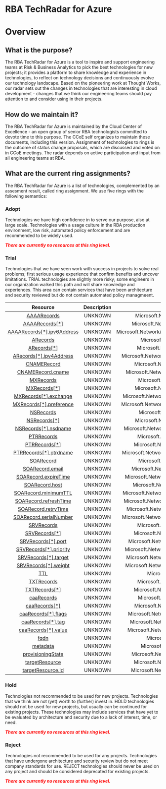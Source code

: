 
RBA TechRadar for Azure
=======================

# Overview

## What is the purpose?


The RBA TechRadar for Azure is a tool to inspire and support engineering teams at Risk & Business Analytics to pick the best technologies for new projects; it provides a platform to share knowledge and experience in technologies, to reflect on technology decisions and continuously evolve our technology landscape.  Based on the pioneering work at Thought Works, our radar sets out the changes in technologies that are interesting in cloud development - changes that we think our engineering teams should pay attention to and consider using in their projects.
## How do we maintain it?


The RBA TechRadar for Azure is maintained by the Cloud Center of Excellence - an open group of senior RBA technologists committed to devote time to this purpose.  The CCoE self organizes to maintain these documents, including this version.  Assignment of technologies to rings is the outcome of status change proposals, which are discussed and voted on in CCoE meetings.  The radar depends on active participation and input from all engineering teams at RBA.
## What are the current ring assignments?


The RBA TechRadar for Azure is a list of technologies, complemented by an assesment result, called ring assignment.  We use five rings with the following semantics:
### Adopt


Technologies we have high confidence in to serve our purpose, also at large scale.  Technologies with a usage culture in the RBA production environment, low risk, automated policy enforcement and are recommended to be widely used.  
  
***<font color="red"> There are currently no resources at this ring level. </font>***
### Trial


Technologies that we have seen work with success in projects to solve real problems;  first serious usage experience that confirm benefits and uncover limitations.  TRIAL technologies are slightly more risky; some engineers in our organization walked this path and will share knowledge and experiences.  This area can contain services that have been architecture and security reviewed but do not contain automated policy managmeent.  

|Resource|Description|Path|Status|
| :---: | :---: | :---: | :---: |
|[AAAARecords](https://github.com/openrba/python-azure-techradar/blob/master/Microsoft.Network/dnszones/A/AAAARecords)|UNKNOWN|Microsoft.Network/dnszones/A/AAAARecords|TRIAL|
|[AAAARecords[*]](https://github.com/openrba/python-azure-techradar/blob/master/Microsoft.Network/dnszones/A/AAAARecords[*])|UNKNOWN|Microsoft.Network/dnszones/A/AAAARecords[*]|TRIAL|
|[AAAARecords[*].ipv6Address](https://github.com/openrba/python-azure-techradar/blob/master/Microsoft.Network/dnszones/A/AAAARecords[*].ipv6Address)|UNKNOWN|Microsoft.Network/dnszones/A/AAAARecords[*].ipv6Address|TRIAL|
|[ARecords](https://github.com/openrba/python-azure-techradar/blob/master/Microsoft.Network/dnszones/A/ARecords)|UNKNOWN|Microsoft.Network/dnszones/A/ARecords|TRIAL|
|[ARecords[*]](https://github.com/openrba/python-azure-techradar/blob/master/Microsoft.Network/dnszones/A/ARecords[*])|UNKNOWN|Microsoft.Network/dnszones/A/ARecords[*]|TRIAL|
|[ARecords[*].ipv4Address](https://github.com/openrba/python-azure-techradar/blob/master/Microsoft.Network/dnszones/A/ARecords[*].ipv4Address)|UNKNOWN|Microsoft.Network/dnszones/A/ARecords[*].ipv4Address|TRIAL|
|[CNAMERecord](https://github.com/openrba/python-azure-techradar/blob/master/Microsoft.Network/dnszones/A/CNAMERecord)|UNKNOWN|Microsoft.Network/dnszones/A/CNAMERecord|TRIAL|
|[CNAMERecord.cname](https://github.com/openrba/python-azure-techradar/blob/master/Microsoft.Network/dnszones/A/CNAMERecord.cname)|UNKNOWN|Microsoft.Network/dnszones/A/CNAMERecord.cname|TRIAL|
|[MXRecords](https://github.com/openrba/python-azure-techradar/blob/master/Microsoft.Network/dnszones/A/MXRecords)|UNKNOWN|Microsoft.Network/dnszones/A/MXRecords|TRIAL|
|[MXRecords[*]](https://github.com/openrba/python-azure-techradar/blob/master/Microsoft.Network/dnszones/A/MXRecords[*])|UNKNOWN|Microsoft.Network/dnszones/A/MXRecords[*]|TRIAL|
|[MXRecords[*].exchange](https://github.com/openrba/python-azure-techradar/blob/master/Microsoft.Network/dnszones/A/MXRecords[*].exchange)|UNKNOWN|Microsoft.Network/dnszones/A/MXRecords[*].exchange|TRIAL|
|[MXRecords[*].preference](https://github.com/openrba/python-azure-techradar/blob/master/Microsoft.Network/dnszones/A/MXRecords[*].preference)|UNKNOWN|Microsoft.Network/dnszones/A/MXRecords[*].preference|TRIAL|
|[NSRecords](https://github.com/openrba/python-azure-techradar/blob/master/Microsoft.Network/dnszones/A/NSRecords)|UNKNOWN|Microsoft.Network/dnszones/A/NSRecords|TRIAL|
|[NSRecords[*]](https://github.com/openrba/python-azure-techradar/blob/master/Microsoft.Network/dnszones/A/NSRecords[*])|UNKNOWN|Microsoft.Network/dnszones/A/NSRecords[*]|TRIAL|
|[NSRecords[*].nsdname](https://github.com/openrba/python-azure-techradar/blob/master/Microsoft.Network/dnszones/A/NSRecords[*].nsdname)|UNKNOWN|Microsoft.Network/dnszones/A/NSRecords[*].nsdname|TRIAL|
|[PTRRecords](https://github.com/openrba/python-azure-techradar/blob/master/Microsoft.Network/dnszones/A/PTRRecords)|UNKNOWN|Microsoft.Network/dnszones/A/PTRRecords|TRIAL|
|[PTRRecords[*]](https://github.com/openrba/python-azure-techradar/blob/master/Microsoft.Network/dnszones/A/PTRRecords[*])|UNKNOWN|Microsoft.Network/dnszones/A/PTRRecords[*]|TRIAL|
|[PTRRecords[*].ptrdname](https://github.com/openrba/python-azure-techradar/blob/master/Microsoft.Network/dnszones/A/PTRRecords[*].ptrdname)|UNKNOWN|Microsoft.Network/dnszones/A/PTRRecords[*].ptrdname|TRIAL|
|[SOARecord](https://github.com/openrba/python-azure-techradar/blob/master/Microsoft.Network/dnszones/A/SOARecord)|UNKNOWN|Microsoft.Network/dnszones/A/SOARecord|TRIAL|
|[SOARecord.email](https://github.com/openrba/python-azure-techradar/blob/master/Microsoft.Network/dnszones/A/SOARecord.email)|UNKNOWN|Microsoft.Network/dnszones/A/SOARecord.email|TRIAL|
|[SOARecord.expireTime](https://github.com/openrba/python-azure-techradar/blob/master/Microsoft.Network/dnszones/A/SOARecord.expireTime)|UNKNOWN|Microsoft.Network/dnszones/A/SOARecord.expireTime|TRIAL|
|[SOARecord.host](https://github.com/openrba/python-azure-techradar/blob/master/Microsoft.Network/dnszones/A/SOARecord.host)|UNKNOWN|Microsoft.Network/dnszones/A/SOARecord.host|TRIAL|
|[SOARecord.minimumTTL](https://github.com/openrba/python-azure-techradar/blob/master/Microsoft.Network/dnszones/A/SOARecord.minimumTTL)|UNKNOWN|Microsoft.Network/dnszones/A/SOARecord.minimumTTL|TRIAL|
|[SOARecord.refreshTime](https://github.com/openrba/python-azure-techradar/blob/master/Microsoft.Network/dnszones/A/SOARecord.refreshTime)|UNKNOWN|Microsoft.Network/dnszones/A/SOARecord.refreshTime|TRIAL|
|[SOARecord.retryTime](https://github.com/openrba/python-azure-techradar/blob/master/Microsoft.Network/dnszones/A/SOARecord.retryTime)|UNKNOWN|Microsoft.Network/dnszones/A/SOARecord.retryTime|TRIAL|
|[SOARecord.serialNumber](https://github.com/openrba/python-azure-techradar/blob/master/Microsoft.Network/dnszones/A/SOARecord.serialNumber)|UNKNOWN|Microsoft.Network/dnszones/A/SOARecord.serialNumber|TRIAL|
|[SRVRecords](https://github.com/openrba/python-azure-techradar/blob/master/Microsoft.Network/dnszones/A/SRVRecords)|UNKNOWN|Microsoft.Network/dnszones/A/SRVRecords|TRIAL|
|[SRVRecords[*]](https://github.com/openrba/python-azure-techradar/blob/master/Microsoft.Network/dnszones/A/SRVRecords[*])|UNKNOWN|Microsoft.Network/dnszones/A/SRVRecords[*]|TRIAL|
|[SRVRecords[*].port](https://github.com/openrba/python-azure-techradar/blob/master/Microsoft.Network/dnszones/A/SRVRecords[*].port)|UNKNOWN|Microsoft.Network/dnszones/A/SRVRecords[*].port|TRIAL|
|[SRVRecords[*].priority](https://github.com/openrba/python-azure-techradar/blob/master/Microsoft.Network/dnszones/A/SRVRecords[*].priority)|UNKNOWN|Microsoft.Network/dnszones/A/SRVRecords[*].priority|TRIAL|
|[SRVRecords[*].target](https://github.com/openrba/python-azure-techradar/blob/master/Microsoft.Network/dnszones/A/SRVRecords[*].target)|UNKNOWN|Microsoft.Network/dnszones/A/SRVRecords[*].target|TRIAL|
|[SRVRecords[*].weight](https://github.com/openrba/python-azure-techradar/blob/master/Microsoft.Network/dnszones/A/SRVRecords[*].weight)|UNKNOWN|Microsoft.Network/dnszones/A/SRVRecords[*].weight|TRIAL|
|[TTL](https://github.com/openrba/python-azure-techradar/blob/master/Microsoft.Network/dnszones/A/TTL)|UNKNOWN|Microsoft.Network/dnszones/A/TTL|TRIAL|
|[TXTRecords](https://github.com/openrba/python-azure-techradar/blob/master/Microsoft.Network/dnszones/A/TXTRecords)|UNKNOWN|Microsoft.Network/dnszones/A/TXTRecords|TRIAL|
|[TXTRecords[*]](https://github.com/openrba/python-azure-techradar/blob/master/Microsoft.Network/dnszones/A/TXTRecords[*])|UNKNOWN|Microsoft.Network/dnszones/A/TXTRecords[*]|TRIAL|
|[caaRecords](https://github.com/openrba/python-azure-techradar/blob/master/Microsoft.Network/dnszones/A/caaRecords)|UNKNOWN|Microsoft.Network/dnszones/A/caaRecords|TRIAL|
|[caaRecords[*]](https://github.com/openrba/python-azure-techradar/blob/master/Microsoft.Network/dnszones/A/caaRecords[*])|UNKNOWN|Microsoft.Network/dnszones/A/caaRecords[*]|TRIAL|
|[caaRecords[*].flags](https://github.com/openrba/python-azure-techradar/blob/master/Microsoft.Network/dnszones/A/caaRecords[*].flags)|UNKNOWN|Microsoft.Network/dnszones/A/caaRecords[*].flags|TRIAL|
|[caaRecords[*].tag](https://github.com/openrba/python-azure-techradar/blob/master/Microsoft.Network/dnszones/A/caaRecords[*].tag)|UNKNOWN|Microsoft.Network/dnszones/A/caaRecords[*].tag|TRIAL|
|[caaRecords[*].value](https://github.com/openrba/python-azure-techradar/blob/master/Microsoft.Network/dnszones/A/caaRecords[*].value)|UNKNOWN|Microsoft.Network/dnszones/A/caaRecords[*].value|TRIAL|
|[fqdn](https://github.com/openrba/python-azure-techradar/blob/master/Microsoft.Network/dnszones/A/fqdn)|UNKNOWN|Microsoft.Network/dnszones/A/fqdn|TRIAL|
|[metadata](https://github.com/openrba/python-azure-techradar/blob/master/Microsoft.Network/dnszones/A/metadata)|UNKNOWN|Microsoft.Network/dnszones/A/metadata|TRIAL|
|[provisioningState](https://github.com/openrba/python-azure-techradar/blob/master/Microsoft.Network/dnszones/A/provisioningState)|UNKNOWN|Microsoft.Network/dnszones/A/provisioningState|TRIAL|
|[targetResource](https://github.com/openrba/python-azure-techradar/blob/master/Microsoft.Network/dnszones/A/targetResource)|UNKNOWN|Microsoft.Network/dnszones/A/targetResource|TRIAL|
|[targetResource.id](https://github.com/openrba/python-azure-techradar/blob/master/Microsoft.Network/dnszones/A/targetResource.id)|UNKNOWN|Microsoft.Network/dnszones/A/targetResource.id|TRIAL|

### Hold


Technologies not recommended to be used for new projects. Technologies that we think are not (yet) worth to (further) invest in.  HOLD technologies should not be used for new projects, but usually can be continued for existing projects.  These technologies may include services that have yet to be evaluated by architecture and security due to a lack of interest, time, or need.  
  
***<font color="red"> There are currently no resources at this ring level. </font>***
### Reject


Technologies not recommended to be used for any projects. Technologies that have undergone architecture and security review but do not meet company standards for use.  REJECT technologies should never be used on any project and should be considered deprecated for existing projects.  
  
***<font color="red"> There are currently no resources at this ring level. </font>***